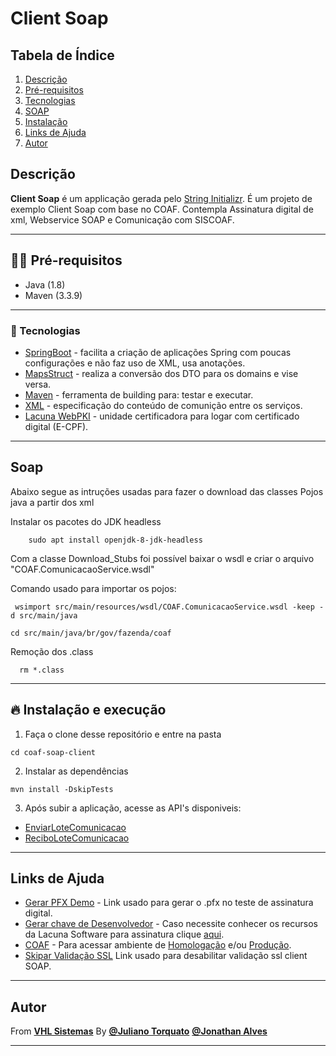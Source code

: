 # Client Soap

## Tabela de Índice

1.  [Descrição](#id-descricao)
2.  [Pré-requisitos](#id-requisitos)
4.  [Tecnologias](#id-tecnologias)
5.  [SOAP](#id-soap)
6.  [Instalação](#id-instalacao)
6.  [Links de Ajuda](#id-links)
9.  [Autor](#id-autor)

<div id='id-descricao'/>

## Descrição

**Client Soap** é um applicação gerada pelo [String Initializr](https://start.spring.io/). É um projeto de exemplo Client Soap com base no COAF. 
Contempla Assinatura digital de xml, Webservice SOAP e Comunicação com SISCOAF. 

---

<div id='id-requisitos'/>

## ✋🏻 Pré-requisitos

- Java (1.8)
- Maven (3.3.9)

---

<div id='id-tecnologias'/>

### 🚀 Tecnologias

- [SpringBoot](https://spring.io/) - facilita a criação de aplicações Spring com poucas configurações e não faz uso de XML, usa anotações.
- [MapsStruct](https://mapstruct.org/) - realiza a conversão dos DTO para os domains e vise versa.
- [Maven](https://maven.apache.org/) - ferramenta de building para: testar e executar.
- [XML](https://www.w3.org/TR/2001/REC-xml-c14n-20010315) - especificação do conteúdo de comunição entre os serviços.
- [Lacuna WebPKI](https://webpki.lacunasoftware.com/#/) - unidade certificadora para logar com certificado digital (E-CPF).

---

<div id='id-soap'/>

## Soap

Abaixo segue as intruções usadas para fazer o download das classes Pojos java a partir dos xml


Instalar os pacotes do JDK  headless
```
    sudo apt install openjdk-8-jdk-headless
```   
   
Com a classe Download_Stubs foi possível baixar o wsdl e criar o arquivo "COAF.ComunicacaoService.wsdl"
  

Comando usado para importar os pojos: 
```
 wsimport src/main/resources/wsdl/COAF.ComunicacaoService.wsdl -keep -d src/main/java
```
    cd src/main/java/br/gov/fazenda/coaf
    
Remoção dos .class
```
  rm *.class
```

---

<div id='id-instalacao'/>

## 🔥 Instalação e execução

1. Faça o clone desse repositório e entre na pasta

```
cd coaf-soap-client
```

2. Instalar as dependências

```
mvn install -DskipTests
```

3. Após subir a aplicação, acesse as API's disponiveis:

* [EnviarLoteComunicacao](http://localhost:7029/api/coaf/send-communication)
* [ReciboLoteComunicacao](http://localhost:7029/api/coaf/receipt)


---

<div id='id-links'/>

## Links de Ajuda

- [Gerar PFX Demo](https://demos.lacunasoftware.com/en/demos/generate-certificate) - Link usado para gerar o .pfx no teste de assinatura digital.
- [Gerar chave de Desenvolvedor](https://pki.rest/app/#/getting-started) - Caso necessite conhecer os recursos da Lacuna Software para assinatura clique [aqui](https://github.com/LacunaSoftware/SignerSamples).
- [COAF](http://fazenda.gov.br/orgaos/coaf) - Para acessar ambiente de [Homologação](https://treina.siscoaf2.fazenda.gov.br/) e/ou [Produção](https://siscoaf.fazenda.gov.br).
- [Skipar Validação SSL](https://stackoverflow.com/questions/12473576/how-to-disable-certificate-validation-in-jax-ws-client/24586928) Link usado para desabilitar validação ssl client SOAP. 

---

<div id='id-autor'/>

## Autor

From **[VHL Sistemas](https://vhlsistemas.com.br/)** By **[@Juliano Torquato](https://github.com/julianotorquato)** **[@Jonathan Alves](https://github.com/jonathanalves)**

---




